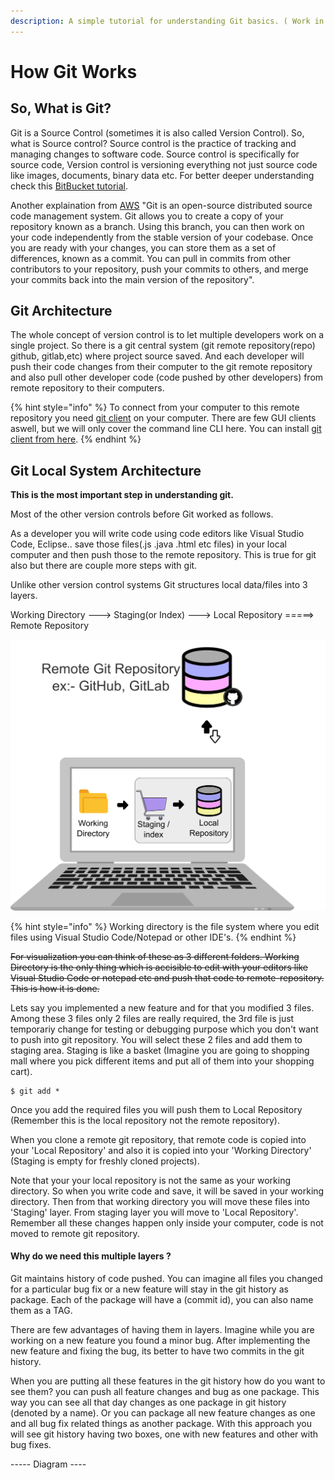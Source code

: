 ```yaml
---
description: A simple tutorial for understanding Git basics. ( Work in progress...)
---
```


# How Git Works

## So, What is Git? 

Git is a Source Control \(sometimes it is also called Version Control\). So, what is Source control?  Source control is the practice of tracking and managing changes to software code. Source control is specifically for source code, Version control is versioning everything not just source code like  images, documents, binary data etc. For better deeper understanding check this [BitBucket tutorial](https://www.atlassian.com/git/tutorials/what-is-version-control).

Another explaination from [AWS](https://aws.amazon.com/devops/source-control/git/)  "Git is an open-source distributed source code management system. Git allows you to create a copy of your repository known as a branch. Using this branch, you can then work on your code independently from the stable version of your codebase. Once you are ready with your changes, you can store them as a set of differences, known as a commit. You can pull in commits from other contributors to your repository, push your commits to others, and merge your commits back into the main version of the repository".

## Git Architecture

The whole concept of version control is to let multiple developers work on a single project. So there is a git central system \(git remote repository\(repo\) github, gitlab,etc\) where project source saved. And each developer will push their code changes from their computer to the git remote repository and also pull other developer code \(code pushed by other developers\) from remote repository to their  computers.

{% hint style="info" %}
 To connect from your computer to this remote repository you need [git client](https://github.com/git-guides/install-git) on your computer. There are few GUI clients aswell, but we will only cover the command line CLI here. You can install [git client from here](https://github.com/git-guides/install-git).
{% endhint %}

## Git Local System Architecture

**This is the most important step in understanding git.**

Most of the other version controls before Git worked as follows.

As a developer you will write code using code editors like Visual Studio Code, Eclipse.. save those files\(.js .java .html etc files\)  in your local computer and then push those to the remote repository. This is true for git also but there are couple more steps with git.

Unlike other version control systems Git structures local data/files into 3 layers. 

Working Directory  ---&gt;    Staging\(or Index\)   ---&gt;   Local Repository  =====&gt; Remote Repository

![](.gitbook/assets/main-architecture4.png)



{% hint style="info" %}
Working directory is the file system where you edit files using Visual Studio Code/Notepad or other IDE's.
{% endhint %}



~~For visualization you can think of these as 3 different folders. Working Directory is the only thing which is accisible to edit with your editors like Visual Studio Code or notepad etc and push that code to remote-repository. This is how it is done.~~

Lets say you implemented a new feature and for that you modified 3 files. Among these 3 files only 2 files are really required, the 3rd file is just temporariy change for testing or debugging purpose which you don't want to push into git repository. You will select these 2 files and add them to staging area. Staging is like a basket \(Imagine you are going to shopping mall where you pick different items and put all of them into your shopping cart\). 

```
$ git add *
```

Once you add the required files you will push them to Local Repository \(Remember this is the local repository not the remote repository\).

When you clone a remote git repository, that remote code is copied into your 'Local Repository' and also it is copied into your 'Working Directory' \(Staging is empty for freshly cloned projects\).

Note that your your local repository is not the same as your working directory. So when you write code and save, it will be saved in your working directory. Then from that working directory you will move these files into 'Staging' layer. From staging layer you will move to 'Local Repository'. Remember all these changes happen only inside your computer, code is not moved to remote git repository.

#### Why do we need this multiple layers ?

Git maintains history of code pushed. You can imagine all files you changed for a particular bug fix or a new feature will stay in the git history as package. Each of the package will have a \(commit id\), you can also name them as a TAG.

There are few advantages of having them in layers. Imagine while you are working on a new feature you found a minor bug. After implementing the new feature and fixing the bug, its better to have two commits in the git history.

 When you are putting all these features in the git history how do you want to see them? you can push all feature changes and bug as one package. This way you can see all that day changes as one package in git history \(denoted by a name\). Or you can package all new feature changes as one and all bug fix related things as another package. With this approach you will see git history having two boxes, one with new features and other with bug fixes.

----- Diagram ----







